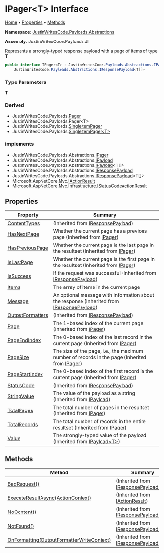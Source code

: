 # IPager\<T\> Interface

[Home](../../../README.md) &#x2022; [Properties](#properties) &#x2022; [Methods](#methods)

**Namespace**: [JustinWritesCode.Payloads.Abstractions](../README.md)

**Assembly**: JustinWritesCode\.Payloads\.dll

  
Represents a srrongly\-typed response payload with a page of items of type **T**

```csharp
public interface IPager<T> : JustinWritesCode.Payloads.Abstractions.IPager,
    JustinWritesCode.Payloads.Abstractions.IResponsePayload<T[]>
```

### Type Parameters

**T**

### Derived

* JustinWritesCode\.Payloads\.[Pager](../../Pager/README.md)
* JustinWritesCode\.Payloads\.[Pager\<T\>](../../Pager-1/README.md)
* JustinWritesCode\.Payloads\.[SingleItemPager](../../SingleItemPager/README.md)
* JustinWritesCode\.Payloads\.[SingleItemPager\<T\>](../../SingleItemPager-1/README.md)

### Implements

* JustinWritesCode\.Payloads\.Abstractions\.[IPager](../IPager/README.md)
* JustinWritesCode\.Payloads\.Abstractions\.[IPayload](../IPayload/README.md)
* JustinWritesCode\.Payloads\.Abstractions\.[IPayload](../IPayload-1/README.md)\<T\[\]\>
* JustinWritesCode\.Payloads\.Abstractions\.[IResponsePayload](../IResponsePayload/README.md)
* JustinWritesCode\.Payloads\.Abstractions\.[IResponsePayload](../IResponsePayload-1/README.md)\<T\[\]\>
* Microsoft\.AspNetCore\.Mvc\.[IActionResult](https://docs.microsoft.com/en-us/dotnet/api/microsoft.aspnetcore.mvc.iactionresult)
* Microsoft\.AspNetCore\.Mvc\.Infrastructure\.[IStatusCodeActionResult](https://docs.microsoft.com/en-us/dotnet/api/microsoft.aspnetcore.mvc.infrastructure.istatuscodeactionresult)

## Properties

| Property | Summary |
| -------- | ------- |
| [ContentTypes](../IResponsePayload/ContentTypes/README.md) |  \(Inherited from [IResponsePayload](../IResponsePayload/README.md)\) |
| [HasNextPage](../IPager/HasNextPage/README.md) | Whether the current page has a previous page \(Inherited from [IPager](../IPager/README.md)\) |
| [HasPreviousPage](../IPager/HasPreviousPage/README.md) | Whether the current page is the last page in the resultset \(Inherited from [IPager](../IPager/README.md)\) |
| [IsLastPage](../IPager/IsLastPage/README.md) | Whether the current page is the first page in the resultset \(Inherited from [IPager](../IPager/README.md)\) |
| [IsSuccess](../IResponsePayload/IsSuccess/README.md) | If the request was successful \(Inherited from [IResponsePayload](../IResponsePayload/README.md)\) |
| [Items](Items/README.md) | The array of items in the current page |
| [Message](../IResponsePayload/Message/README.md) | An optional message with information about the response \(Inherited from [IResponsePayload](../IResponsePayload/README.md)\) |
| [OutputFormatters](../IResponsePayload/OutputFormatters/README.md) |  \(Inherited from [IResponsePayload](../IResponsePayload/README.md)\) |
| [Page](../IPager/Page/README.md) | The 1\-based index of the current page \(Inherited from [IPager](../IPager/README.md)\) |
| [PageEndIndex](../IPager/PageEndIndex/README.md) | The 0\-based index of the last record in the current page \(Inherited from [IPager](../IPager/README.md)\) |
| [PageSize](../IPager/PageSize/README.md) | The size of the page, i\.e\., the maximum number of records in the page \(Inherited from [IPager](../IPager/README.md)\) |
| [PageStartIndex](../IPager/PageStartIndex/README.md) | The 0\-based index of the first record in the current page \(Inherited from [IPager](../IPager/README.md)\) |
| [StatusCode](../IResponsePayload/StatusCode/README.md) |  \(Inherited from [IResponsePayload](../IResponsePayload/README.md)\) |
| [StringValue](../IPayload/StringValue/README.md) | The value of the payload as a string \(Inherited from [IPayload](../IPayload/README.md)\) |
| [TotalPages](../IPager/TotalPages/README.md) | The total number of pages in the resultset \(Inherited from [IPager](../IPager/README.md)\) |
| [TotalRecords](../IPager/TotalRecords/README.md) | The total number of records in the entire resultset \(Inherited from [IPager](../IPager/README.md)\) |
| [Value](../IPayload-1/Value/README.md) | The strongly\-typed value of the payload \(Inherited from [IPayload\<T\>](../IPayload-1/README.md)\) |

## Methods

| Method | Summary |
| ------ | ------- |
| [BadRequest()](../IResponsePayload-1/BadRequest/README.md) |  \(Inherited from [IResponsePayload\<T\>](../IResponsePayload-1/README.md)\) |
| [ExecuteResultAsync(ActionContext)](https://docs.microsoft.com/en-us/dotnet/api/microsoft.aspnetcore.mvc.iactionresult.executeresultasync) |  \(Inherited from [IActionResult](https://docs.microsoft.com/en-us/dotnet/api/microsoft.aspnetcore.mvc.iactionresult)\) |
| [NoContent()](../IResponsePayload-1/NoContent/README.md) |  \(Inherited from [IResponsePayload\<T\>](../IResponsePayload-1/README.md)\) |
| [NotFound()](../IResponsePayload-1/NotFound/README.md) |  \(Inherited from [IResponsePayload\<T\>](../IResponsePayload-1/README.md)\) |
| [OnFormatting(OutputFormatterWriteContext)](../IResponsePayload/OnFormatting/README.md) |  \(Inherited from [IResponsePayload](../IResponsePayload/README.md)\) |


